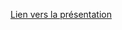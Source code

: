 [Lien vers la présentation](https://docs.google.com/presentation/d/1Qm3PyF3yYGEn5YBfshiiFnOV78ER9ZB3x2N6CWw9U6M/edit?usp=sharing)
